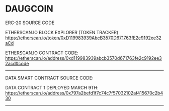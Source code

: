 # DAUGCOIN
ERC-20 SOURCE CODE

ETHERSCAN.IO BLOCK EXPLORER (TOKEN TRACKER)
https://etherscan.io/token/0xD119983939AbcB3570D671763fE2c9192ee32aCd

ETHERSCAN.IO CONTRACT CODE:
https://etherscan.io/address/0xd119983939abcb3570d671763fe2c9192ee32acd#code

------------------------------------------------

DATA SMART CONTRACT SOURCE CODE:

DATA CONTRACT 1 DEPLOYED MARCH 9TH:
https://etherscan.io/address/0x797a2befd1f7c74c7f57032102af415670c2b430

------------------------------------------------

